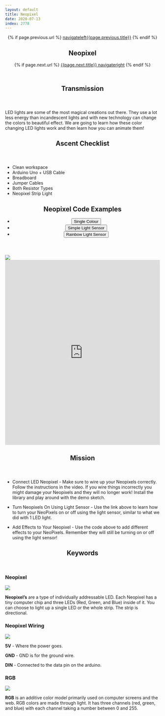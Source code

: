 ```yaml
---
layout: default
title: Neopixel
date: 2020-07-13
index: 2778
---
```


<article id="Class">
        <header>
                {% if page.previous.url %}
                        <a class="prev" href="{{page.previous.url}}"><span class="icon">navigateleft</span>{{page.previous.title}}</a>
                {% endif %}
                <h1>Neopixel</h1>
                {% if page.next.url %}
                        <a class="next" href="{{page.next.url}}">{{page.next.title}} <span class="icon">navigateright</span></a>
                {% endif %}
        </header>
        <section class="class-transmission">
                <header>
                        <h2>Transmission</h2>
                </header>
                <p>LED lights are some of the most magical creations out there. They use a lot less energy than incandescent lights and with new technology can change the colors to beautiful effect. We are going to learn how these color changing LED lights work and then learn how you can animate them!</p>
        </section>
        <section class="class-ascent_checklist">
                <header>
                        <h2>Ascent Checklist</h2>
                </header>
                <ul>
                        <li data-icon="✨">Clean workspace</li>
                        <li data-icon="🔆">Arduino Uno + USB Cable</li>
                        <li data-icon="🍞">Breadboard</li>
                        <li data-icon="⛓">Jumper Cables</li>
                        <li data-icon="〰️">Both Resistor Types</li>
                        <li data-icon="🎞">Neopixel Strip Light</li>
                </ul>
        </section>
        <section class="video">
        </section>
        <section class="class-code">
                <header>
                        <h2>Neopixel Code Examples</h2>
                        <ul class="nav-tabs">
                                <li>
                                        <button onclick="openReviewTab('Class-Code-Neopixel_Single_Colour')" class="nav-tab active">Single Colour</button>
                                </li>
                                <li>
                                        <button onclick="openReviewTab('Class-Code-Neopixel_Simple_Light_Sensor')" class="nav-tab">Simple Light Sensor</button>
                                </li>
                                <li>
                                        <button onclick="openReviewTab('Class-Code-Neopixel_Rainbow_Light_Sensor')" class="nav-tab">Rainbow Light Sensor</button>
                                </li>
                        </ul>
                </header>
                <div id="Class-Code-Neopixel_Single_Colour" class="tab-content">
                        <div class="tab-content-item-image image-container">
                                <img src="/img/lesson-Neopixel_single_colour-layout.png">
                        </div>
                        <div class="tab-content-item-code">
                                <iframe height="600px" width="100%" frameborder="0" src="https://create.arduino.cc/editor/kirbbot/cc660066-7ea4-4e17-ae44-b0b98a57757f/preview?embed"></iframe>
                        </div>
                </div>
                <div id="Class-Code-Neopixel_Simple_Light_Sensor" class="tab-content" style="display:none;">
                        <div class="tab-content-item-image image-container">
                                <img src="/img/lesson-Neopixel_simple_light_sensor-layout.png">
                        </div>
                        <div class="tab-content-item-code">
                                <iframe height="600px" width="100%" frameborder="0" src="https://create.arduino.cc/editor/kirbbot/10c7db2f-9aec-4b7f-b3d9-f1a787ee1151/preview?embed"></iframe>
                        </div>
                </div>
                <div id="Class-Code-Neopixel_Rainbow_Light_Sensor" class="tab-content" style="display:none;">
                        <div class="tab-content-item-image image-container">
                                <img src="/img/lesson-Neopixel_simple_light_sensor-layout.png">
                        </div>
                        <div class="tab-content-item-code">
                                <iframe height="600px" width="100%" frameborder="0" src="https://create.arduino.cc/editor/kirbbot/17191aa8-43f8-4187-94dc-cdaf36e68faf/preview?embed"></iframe>
                        </div>
                </div>
        </section><!-- class-code -->
        <section class="class-mission">
                <header>
                        <h2>Mission</h2>
                </header>
                <ul>
                        <li data-icon="🔆🎞">
                                <p><strongL>Connect LED Neopixel</strongL> - Make sure to wire up your Neopixels correctly. Follow the instructions in the video. If you wire things incorrectly you might damage your Neopixels and they will no longer work! Install the library and play around with the demo sketch.</p>
                        </li>
                        <li data-icon="🔆🎞☀️">
                                <p><strongL>Turn Neopixels On Using Light Sensor</strongL> - Use the link above to learn how to turn your NeoPixels on or off using the light sensor, similar to what we did with 1 LED light.</p>
                        </li>
                        <li data-icon="🔆🌈☀️">
                                <p><strongL>Add Effects to Your Neopixel</strongL> - Use the code above to add different effects to your NeoPixels. Remember they will still be turning on or off using the light sensor!</p>
                        </li>
                </ul>
        </section>
        <section class="class-keywords">
                <header>
                        <h2>Keywords</h2>
                </header>
                <div class="card">
                        <div class="card-front">
                                <h3>Neopixel</h3>
                                <div class="image-container">
                                        <img src="/img/keywords/neopixel.jpg">
                                </div>
                        </div>
                        <div class="card-back">
                                <p><strong>Neopixel’s</strong> are a type of individually addressable LED. Each Neopixel has a tiny computer chip and three LEDs (Red, Green, and Blue) inside of it. You can choose to light up a single LED or the whole strip. The strip is directional.</p>
                        </div>
                </div><!-- card -->
                <div class="card">
                        <div class="card-front">
                                <h3>Neopixel Wiring</h3>
                                <div class="image-container">
                                        <img src="/img/keywords/neopixel_wiring.jpg">
                                </div>
                        </div>
                        <div class="card-back">
                                <p><strong>5V</strong> - Where the power goes.</p>
                                <p><strong>GND</strong> - GND is for the ground wire.</p>
                                <p><strong>DIN</strong> - Connected to the data pin on the arduino.</p>
                        </div>
                </div><!-- card -->
                 <div class="card">
                        <div class="card-front">
                                <h3>RGB</h3>
                                <div class="image-container">
                                        <img src="/img/keywords/rgb.jpg">
                                </div>
                        </div>
                        <div class="card-back">
                                <p><strong>RGB</strong> is an additive color model primarily used on computer screens and the web. RGB colors are made through light. It has three channels (red, green, and blue) with each channel taking a number between 0 and 255.</p>
                        </div>
                </div><!-- card -->
        </section><!-- end class-keywords --> 
</article>